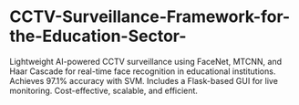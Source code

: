 # CCTV-Surveillance-Framework-for-the-Education-Sector-
Lightweight AI-powered CCTV surveillance using FaceNet, MTCNN, and Haar Cascade for real-time face recognition in educational institutions. Achieves 97.1% accuracy with SVM. Includes a Flask-based GUI for live monitoring. Cost-effective, scalable, and efficient.
